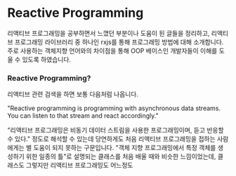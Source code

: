 # Reactive Programming
리액티브 프로그래밍을 공부하면서 느꼈던 부분이나 도움이 된 글들을 정리하고, 리액티브 프로그래밍 라이브러리 중 하나인 rxjs를 통해 프로그래밍 방법에 대해 소개합니다. 주로 사용하는 객체지향 언어와의 차이점을 통해 OOP 베이스인 개발자들이 이해를 도울 수 있도록 하였습니다. 

### Reactive Programming?

리액티브 관련 검색을 하면 보통 다음처럼 나옵니다.

"Reactive programming is programming with asynchronous data streams.
You can listen to that stream and react accordingly."

"리액티브 프로그래밍은 비동기 데이터 스트림을 사용한 프로그래밍이며, 듣고 반응할 수 있다." 정도로 해석할 수 있는데 당연하게도 처음 리액티브 프로그래밍을 접하는 사람에게는 별 도움이 되지 못하는 구문입니다. "객체 지향 프로그래밍에서 특정 객체를 생성하기 위한 일종의 틀"로 설명되는 클래스를 처음 배울 때와 비슷한 느낌이었는데, 클래스도 그렇지만 리액티브 프로그래밍도 어느정도 


